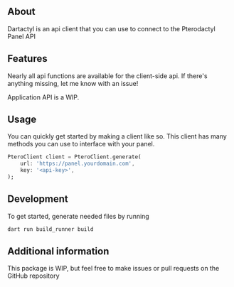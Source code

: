 ## About
Dartactyl is an api client that you can use to connect to the Pterodactyl Panel API

## Features

Nearly all api functions are available for the client-side api. If there's anything missing, let me know with an issue!

Application API is a WIP.

## Usage

You can quickly get started by making a client like so. This client has many methods you can use to interface with your panel.
```dart
PteroClient client = PteroClient.generate(
    url: 'https://panel.yourdomain.com',
    key: '<api-key>',
);
```

## Development

To get started, generate needed files by running 
```bash
dart run build_runner build
```

## Additional information

This package is WIP, but feel free to make issues or pull requests on the GitHub repository
